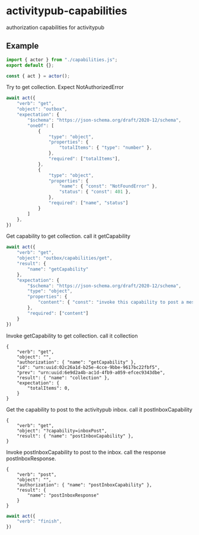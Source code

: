 # activitypub-capabilities

authorization capabilities for activitypub

## Example

```javascript
import { actor } from "./capabilities.js";
export default {};

const { act } = actor();
```

Try to get collection. Expect NotAuthorizedError

```javascript
await act({
    "verb": "get",
    "object": "outbox",
    "expectation": {
        "$schema": "https://json-schema.org/draft/2020-12/schema",
        "oneOf": [
            {
                "type": "object",
                "properties": {
                    "totalItems": { "type": "number" },
                },
                "required": ["totalItems"],
            },
            {
                "type": "object",
                "properties": {
                    "name": { "const": "NotFoundError" },
                    "status": { "const": 401 },
                },
                "required": ["name", "status"]
            }
        ]
    },
})
```

Get capability to get collection. call it getCapability

```javascript
await act({
    "verb": "get",
    "object": "outbox/capabilities/get",
    "result": {
        "name": "getCapability"
    },
    "expectation": {
        "$schema": "https://json-schema.org/draft/2020-12/schema",
        "type": "object",
        "properties": {
            "content": { "const": "invoke this capability to post a message to the outbox" },
        },
        "required": ["content"]
    }
})
```

Invoke getCapability to get collection. call it collection

```
{
    "verb": "get",
    "object": "",
    "authorization": { "name": "getCapability" },
    "id": "urn:uuid:02c26a1d-b25e-4cce-9bbe-9617bc22fbf5",
    "prev": "urn:uuid:6e9d2a4b-ac1d-4fb9-a059-efcec9343dbe",
    "result": { "name": "collection" },
    "expectation": {
        "totalItems": 0,
    }
}
```

Get the capability to post to the activitypub inbox. call it postInboxCapability


```
{
    "verb": "get",
    "object": "?capability=inboxPost",
    "result": { "name": "postInboxCapability" },
}
```

Invoke postInboxCapability to post to the inbox. call the response postInboxResponse.

```
{
    "verb": "post",
    "object": "",
    "authorization": { "name": "postInboxCapability" },
    "result": {
        "name": "postInboxResponse"
    }
}
```

```javascript
await act({
    "verb": "finish",
})
```